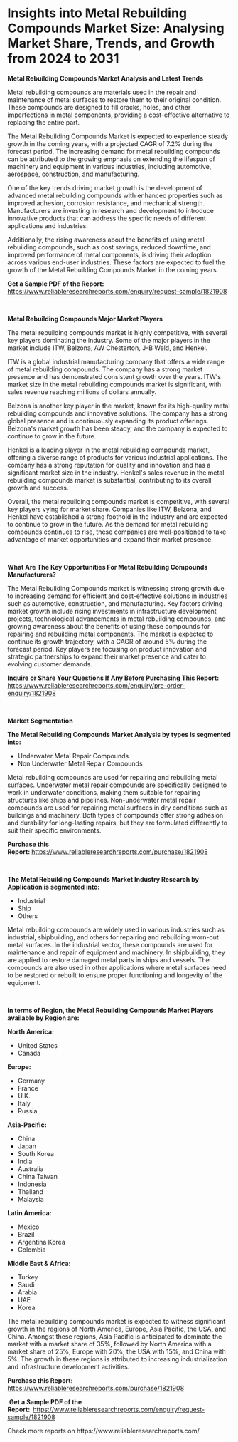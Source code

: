 <p><h1>Insights into Metal Rebuilding Compounds Market Size: Analysing Market Share, Trends, and Growth from 2024 to 2031</h1></p><p><strong>Metal Rebuilding Compounds Market Analysis and Latest Trends</strong></p>
<p><p>Metal rebuilding compounds are materials used in the repair and maintenance of metal surfaces to restore them to their original condition. These compounds are designed to fill cracks, holes, and other imperfections in metal components, providing a cost-effective alternative to replacing the entire part.</p><p>The Metal Rebuilding Compounds Market is expected to experience steady growth in the coming years, with a projected CAGR of 7.2% during the forecast period. The increasing demand for metal rebuilding compounds can be attributed to the growing emphasis on extending the lifespan of machinery and equipment in various industries, including automotive, aerospace, construction, and manufacturing.</p><p>One of the key trends driving market growth is the development of advanced metal rebuilding compounds with enhanced properties such as improved adhesion, corrosion resistance, and mechanical strength. Manufacturers are investing in research and development to introduce innovative products that can address the specific needs of different applications and industries.</p><p>Additionally, the rising awareness about the benefits of using metal rebuilding compounds, such as cost savings, reduced downtime, and improved performance of metal components, is driving their adoption across various end-user industries. These factors are expected to fuel the growth of the Metal Rebuilding Compounds Market in the coming years.</p></p>
<p><strong>Get a Sample PDF of the Report:&nbsp;</strong> <a href="https://www.reliableresearchreports.com/enquiry/request-sample/1821908">https://www.reliableresearchreports.com/enquiry/request-sample/1821908</a></p>
<p>&nbsp;</p>
<p><strong>Metal Rebuilding Compounds Major Market Players</strong></p>
<p><p>The metal rebuilding compounds market is highly competitive, with several key players dominating the industry. Some of the major players in the market include ITW, Belzona, AW Chesterton, J-B Weld, and Henkel.</p><p>ITW is a global industrial manufacturing company that offers a wide range of metal rebuilding compounds. The company has a strong market presence and has demonstrated consistent growth over the years. ITW's market size in the metal rebuilding compounds market is significant, with sales revenue reaching millions of dollars annually.</p><p>Belzona is another key player in the market, known for its high-quality metal rebuilding compounds and innovative solutions. The company has a strong global presence and is continuously expanding its product offerings. Belzona's market growth has been steady, and the company is expected to continue to grow in the future.</p><p>Henkel is a leading player in the metal rebuilding compounds market, offering a diverse range of products for various industrial applications. The company has a strong reputation for quality and innovation and has a significant market size in the industry. Henkel's sales revenue in the metal rebuilding compounds market is substantial, contributing to its overall growth and success.</p><p>Overall, the metal rebuilding compounds market is competitive, with several key players vying for market share. Companies like ITW, Belzona, and Henkel have established a strong foothold in the industry and are expected to continue to grow in the future. As the demand for metal rebuilding compounds continues to rise, these companies are well-positioned to take advantage of market opportunities and expand their market presence.</p></p>
<p>&nbsp;</p>
<p><strong>What Are The Key Opportunities For Metal Rebuilding Compounds Manufacturers?</strong></p>
<p><p>The Metal Rebuilding Compounds market is witnessing strong growth due to increasing demand for efficient and cost-effective solutions in industries such as automotive, construction, and manufacturing. Key factors driving market growth include rising investments in infrastructure development projects, technological advancements in metal rebuilding compounds, and growing awareness about the benefits of using these compounds for repairing and rebuilding metal components. The market is expected to continue its growth trajectory, with a CAGR of around 5% during the forecast period. Key players are focusing on product innovation and strategic partnerships to expand their market presence and cater to evolving customer demands.</p></p>
<p><strong>Inquire or Share Your Questions If Any Before Purchasing This Report:</strong> <a href="https://www.reliableresearchreports.com/enquiry/pre-order-enquiry/1821908">https://www.reliableresearchreports.com/enquiry/pre-order-enquiry/1821908</a></p>
<p>&nbsp;</p>
<p><strong>Market Segmentation</strong></p>
<p><strong>The Metal Rebuilding Compounds Market Analysis by types is segmented into:</strong></p>
<p><ul><li>Underwater Metal Repair Compounds</li><li>Non Underwater Metal Repair Compounds</li></ul></p>
<p><p>Metal rebuilding compounds are used for repairing and rebuilding metal surfaces. Underwater metal repair compounds are specifically designed to work in underwater conditions, making them suitable for repairing structures like ships and pipelines. Non-underwater metal repair compounds are used for repairing metal surfaces in dry conditions such as buildings and machinery. Both types of compounds offer strong adhesion and durability for long-lasting repairs, but they are formulated differently to suit their specific environments.</p></p>
<p><strong>Purchase this Report:&nbsp;</strong><a href="https://www.reliableresearchreports.com/purchase/1821908">https://www.reliableresearchreports.com/purchase/1821908</a></p>
<p>&nbsp;</p>
<p><strong>The Metal Rebuilding Compounds Market Industry Research by Application is segmented into:</strong></p>
<p><ul><li>Industrial</li><li>Ship</li><li>Others</li></ul></p>
<p><p>Metal rebuilding compounds are widely used in various industries such as industrial, shipbuilding, and others for repairing and rebuilding worn-out metal surfaces. In the industrial sector, these compounds are used for maintenance and repair of equipment and machinery. In shipbuilding, they are applied to restore damaged metal parts in ships and vessels. The compounds are also used in other applications where metal surfaces need to be restored or rebuilt to ensure proper functioning and longevity of the equipment.</p></p>
<p>&nbsp;</p>
<p><strong>In terms of Region, the Metal Rebuilding Compounds Market Players available by Region are:</strong></p>
<p>
    <p> <strong> North America: </strong>
        <ul>
            <li>United States</li>
            <li>Canada</li>
        </ul>
        </p> 
    <p> <strong> Europe: </strong>
        <ul>
            <li>Germany</li>
            <li>France</li>
            <li>U.K.</li>
            <li>Italy</li>
            <li>Russia</li>
        </ul>
        </p> 
    <p> <strong> Asia-Pacific: </strong>
        <ul>
            <li>China</li>
            <li>Japan</li>
            <li>South Korea</li>
            <li>India</li>
            <li>Australia</li>
            <li>China Taiwan</li>
            <li>Indonesia</li>
            <li>Thailand</li>
            <li>Malaysia</li>
        </ul>
        </p> 
    <p> <strong> Latin America: </strong>
        <ul>
            <li>Mexico</li>
            <li>Brazil</li>
            <li>Argentina Korea</li>
            <li>Colombia</li>
        </ul>
        </p> 
    <p> <strong> Middle East & Africa: </strong>
        <ul>
            <li>Turkey</li>
            <li>Saudi</li>
            <li>Arabia</li>
            <li>UAE</li>
            <li>Korea</li>
        </ul>
    </p>
    </p>
<p><p>The metal rebuilding compounds market is expected to witness significant growth in the regions of North America, Europe, Asia Pacific, the USA, and China. Amongst these regions, Asia Pacific is anticipated to dominate the market with a market share of 35%, followed by North America with a market share of 25%, Europe with 20%, the USA with 15%, and China with 5%. The growth in these regions is attributed to increasing industrialization and infrastructure development activities.</p></p>
<p><strong>Purchase this Report: </strong><a href="https://www.reliableresearchreports.com/purchase/1821908">https://www.reliableresearchreports.com/purchase/1821908</a></p>
<p>&nbsp;<strong>Get a Sample PDF of the Report:&nbsp;&nbsp;</strong><a href="https://www.reliableresearchreports.com/enquiry/request-sample/1821908">https://www.reliableresearchreports.com/enquiry/request-sample/1821908</a></p>
<p><strong></strong></p>
<p>Check more reports on https://www.reliableresearchreports.com/</p>